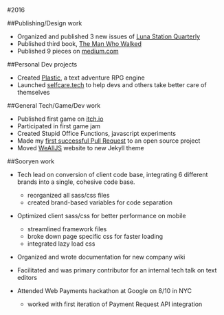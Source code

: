 #2016

##Publishing/Design work

- Organized and published 3 new issues of [Luna Station Quarterly](http://lunastationquarterly.com/)
- Published third book, [The Man Who Walked](http://lunastationpress.com/portfolio/the-man-who-walked/)
- Published 9 pieces on [medium.com](https://medium.com/@pixelpaperyarn)

##Personal Dev projects

- Created [Plastic](https://github.com/jenniferlynparsons/plastic), a text adventure RPG engine
- Launched [selfcare.tech](http://selfcare.tech) to help devs and others take better care of themselves

##General Tech/Game/Dev work

- Published first game on [itch.io](https://pixelpaperyarn.itch.io/)
- Participated in first game jam
- Created Stupid Office Functions, javascript experiments
- Made my [first successful Pull Request](https://github.com/WeAllJS/wealljs.github.io/pull/14) to an open source project 
- Moved [WeAllJS](http://wealljs.org) website to new Jekyll theme

##Sooryen work

- Tech lead on conversion of client code base, integrating 6 different brands into a single, cohesive code base.
  - reorganized all sass/css files
  - created brand-based variables for code separation

- Optimized client sass/css for better performance on mobile
  - streamlined framework files
  - broke down page specific css for faster loading
  - integrated lazy load css

- Organized and wrote documentation for new company wiki

- Facilitated and was primary contributor for an internal tech talk on text editors

- Attended Web Payments hackathon at Google on 8/10 in NYC
  - worked with first iteration of Payment Request API integration
